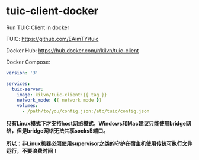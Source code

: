 # tuic-client-docker
Run TUIC Client in docker

TUIC: https://github.com/EAimTY/tuic

Docker Hub: https://hub.docker.com/r/kilvn/tuic-client

Docker Compose:
```yaml
version: '3'

services:
  tuic-server:
    image: kilvn/tuic-client:{{ tag }}
    network_mode: {{ network mode }}
    volumes:
      - /path/to/you/config.json:/etc/tuic/config.json
```

**只有Linux模式下才支持host网络模式，Windows和Mac建议只能使用bridge网络，但是bridge网络无法共享socks5端口。**

**所以：非Linux机器必须使用supervisor之类的守护在宿主机使用传统可执行文件运行，不要浪费时间！**
